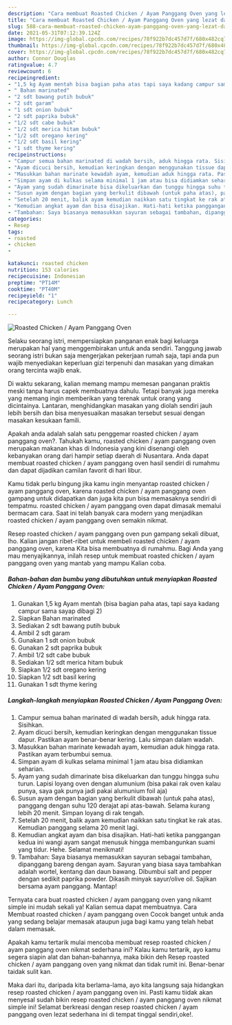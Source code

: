 ```yaml
---
description: "Cara membuat Roasted Chicken / Ayam Panggang Oven yang lezat dan Mudah Dibuat"
title: "Cara membuat Roasted Chicken / Ayam Panggang Oven yang lezat dan Mudah Dibuat"
slug: 588-cara-membuat-roasted-chicken-ayam-panggang-oven-yang-lezat-dan-mudah-dibuat
date: 2021-05-31T07:12:39.124Z
image: https://img-global.cpcdn.com/recipes/78f922b7dc457d7f/680x482cq70/roasted-chicken-ayam-panggang-oven-foto-resep-utama.jpg
thumbnail: https://img-global.cpcdn.com/recipes/78f922b7dc457d7f/680x482cq70/roasted-chicken-ayam-panggang-oven-foto-resep-utama.jpg
cover: https://img-global.cpcdn.com/recipes/78f922b7dc457d7f/680x482cq70/roasted-chicken-ayam-panggang-oven-foto-resep-utama.jpg
author: Connor Douglas
ratingvalue: 4.7
reviewcount: 6
recipeingredient:
- "1,5 kg Ayam mentah bisa bagian paha atas tapi saya kadang campur sama sayap dibagi 2"
- " Bahan marinated"
- "2 sdt bawang putih bubuk"
- "2 sdt garam"
- "1 sdt onion bubuk"
- "2 sdt paprika bubuk"
- "1/2 sdt cabe bubuk"
- "1/2 sdt merica hitam bubuk"
- "1/2 sdt oregano kering"
- "1/2 sdt basil kering"
- "1 sdt thyme kering"
recipeinstructions:
- "Campur semua bahan marinated di wadah bersih, aduk hingga rata. Sisihkan."
- "Ayam dicuci bersih, kemudian keringkan dengan menggunakan tissue dapur. Pastikan ayam benar-benar kering. Lalu simpan dalam wadah."
- "Masukkan bahan marinate kewadah ayam, kemudian aduk hingga rata. Pastikan ayam terbumbui semua."
- "Simpan ayam di kulkas selama minimal 1 jam atau bisa didiamkan seharian."
- "Ayam yang sudah dimarinate bisa dikeluarkan dan tunggu hingga suhu turun. Lapisi loyang oven dengan alumunium (bisa pakai rak oven kalau punya, saya gak punya jadi pakai alumunium foil aja)"
- "Susun ayam dengan bagian yang berkulit dibawah (untuk paha atas), panggang dengan suhu 120 derajat api atas-bawah. Selama kurang lebih 20 menit. Simpan loyang di rak tengah."
- "Setelah 20 menit, balik ayam kemudian naikkan satu tingkat ke rak atas. Kemudian panggang selama 20 menit lagi."
- "Kemudian angkat ayam dan bisa disajikan. Hati-hati ketika panggangan kedua ini wangi ayam sangat menusuk hingga membangunkan suami yang tidur. Hehe. Selamat menikmati!"
- "Tambahan: Saya biasanya memasukkan sayuran sebagai tambahan, dipanggang bareng dengan ayam. Sayuran yang biasa saya tambahkan adalah wortel, kentang dan daun bawang. Dibumbui salt and pepper dengan sedikit paprika powder. Dikasih minyak sayur/olive oil. Sajikan bersama ayam panggang. Mantap!"
categories:
- Resep
tags:
- roasted
- chicken
- 

katakunci: roasted chicken  
nutrition: 153 calories
recipecuisine: Indonesian
preptime: "PT14M"
cooktime: "PT40M"
recipeyield: "1"
recipecategory: Lunch

---
```



![Roasted Chicken / Ayam Panggang Oven](https://img-global.cpcdn.com/recipes/78f922b7dc457d7f/680x482cq70/roasted-chicken-ayam-panggang-oven-foto-resep-utama.jpg)

Selaku seorang istri, mempersiapkan panganan enak bagi keluarga merupakan hal yang menggembirakan untuk anda sendiri. Tanggung jawab seorang istri bukan saja mengerjakan pekerjaan rumah saja, tapi anda pun wajib menyediakan keperluan gizi terpenuhi dan masakan yang dimakan orang tercinta wajib enak.

Di waktu  sekarang, kalian memang mampu memesan panganan praktis meski tanpa harus capek membuatnya dahulu. Tetapi banyak juga mereka yang memang ingin memberikan yang terenak untuk orang yang dicintainya. Lantaran, menghidangkan masakan yang diolah sendiri jauh lebih bersih dan bisa menyesuaikan masakan tersebut sesuai dengan masakan kesukaan famili. 



Apakah anda adalah salah satu penggemar roasted chicken / ayam panggang oven?. Tahukah kamu, roasted chicken / ayam panggang oven merupakan makanan khas di Indonesia yang kini disenangi oleh kebanyakan orang dari hampir setiap daerah di Nusantara. Anda dapat membuat roasted chicken / ayam panggang oven hasil sendiri di rumahmu dan dapat dijadikan camilan favorit di hari libur.

Kamu tidak perlu bingung jika kamu ingin menyantap roasted chicken / ayam panggang oven, karena roasted chicken / ayam panggang oven gampang untuk didapatkan dan juga kita pun bisa memasaknya sendiri di tempatmu. roasted chicken / ayam panggang oven dapat dimasak memalui bermacam cara. Saat ini telah banyak cara modern yang menjadikan roasted chicken / ayam panggang oven semakin nikmat.

Resep roasted chicken / ayam panggang oven pun gampang sekali dibuat, lho. Kalian jangan ribet-ribet untuk membeli roasted chicken / ayam panggang oven, karena Kita bisa membuatnya di rumahmu. Bagi Anda yang mau menyajikannya, inilah resep untuk membuat roasted chicken / ayam panggang oven yang mantab yang mampu Kalian coba.

<!--inarticleads1-->

##### Bahan-bahan dan bumbu yang dibutuhkan untuk menyiapkan Roasted Chicken / Ayam Panggang Oven:

1. Gunakan 1,5 kg Ayam mentah (bisa bagian paha atas, tapi saya kadang campur sama sayap dibagi 2)
1. Siapkan  Bahan marinated
1. Sediakan 2 sdt bawang putih bubuk
1. Ambil 2 sdt garam
1. Gunakan 1 sdt onion bubuk
1. Gunakan 2 sdt paprika bubuk
1. Ambil 1/2 sdt cabe bubuk
1. Sediakan 1/2 sdt merica hitam bubuk
1. Siapkan 1/2 sdt oregano kering
1. Siapkan 1/2 sdt basil kering
1. Gunakan 1 sdt thyme kering




<!--inarticleads2-->

##### Langkah-langkah menyiapkan Roasted Chicken / Ayam Panggang Oven:

1. Campur semua bahan marinated di wadah bersih, aduk hingga rata. Sisihkan.
1. Ayam dicuci bersih, kemudian keringkan dengan menggunakan tissue dapur. Pastikan ayam benar-benar kering. Lalu simpan dalam wadah.
1. Masukkan bahan marinate kewadah ayam, kemudian aduk hingga rata. Pastikan ayam terbumbui semua.
1. Simpan ayam di kulkas selama minimal 1 jam atau bisa didiamkan seharian.
1. Ayam yang sudah dimarinate bisa dikeluarkan dan tunggu hingga suhu turun. Lapisi loyang oven dengan alumunium (bisa pakai rak oven kalau punya, saya gak punya jadi pakai alumunium foil aja)
1. Susun ayam dengan bagian yang berkulit dibawah (untuk paha atas), panggang dengan suhu 120 derajat api atas-bawah. Selama kurang lebih 20 menit. Simpan loyang di rak tengah.
1. Setelah 20 menit, balik ayam kemudian naikkan satu tingkat ke rak atas. Kemudian panggang selama 20 menit lagi.
1. Kemudian angkat ayam dan bisa disajikan. Hati-hati ketika panggangan kedua ini wangi ayam sangat menusuk hingga membangunkan suami yang tidur. Hehe. Selamat menikmati!
1. Tambahan: Saya biasanya memasukkan sayuran sebagai tambahan, dipanggang bareng dengan ayam. Sayuran yang biasa saya tambahkan adalah wortel, kentang dan daun bawang. Dibumbui salt and pepper dengan sedikit paprika powder. Dikasih minyak sayur/olive oil. Sajikan bersama ayam panggang. Mantap!




Ternyata cara buat roasted chicken / ayam panggang oven yang nikamt simple ini mudah sekali ya! Kalian semua dapat membuatnya. Cara Membuat roasted chicken / ayam panggang oven Cocok banget untuk anda yang sedang belajar memasak ataupun juga bagi kamu yang telah hebat dalam memasak.

Apakah kamu tertarik mulai mencoba membuat resep roasted chicken / ayam panggang oven nikmat sederhana ini? Kalau kamu tertarik, ayo kamu segera siapin alat dan bahan-bahannya, maka bikin deh Resep roasted chicken / ayam panggang oven yang nikmat dan tidak rumit ini. Benar-benar taidak sulit kan. 

Maka dari itu, daripada kita berlama-lama, ayo kita langsung saja hidangkan resep roasted chicken / ayam panggang oven ini. Pasti kamu tiidak akan menyesal sudah bikin resep roasted chicken / ayam panggang oven nikmat simple ini! Selamat berkreasi dengan resep roasted chicken / ayam panggang oven lezat sederhana ini di tempat tinggal sendiri,oke!.

